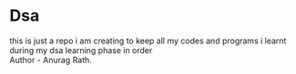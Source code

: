 # Dsa
this is just a repo i am creating to keep all my codes and programs i learnt during my dsa learning phase in order
<br>
Author - Anurag Rath.
